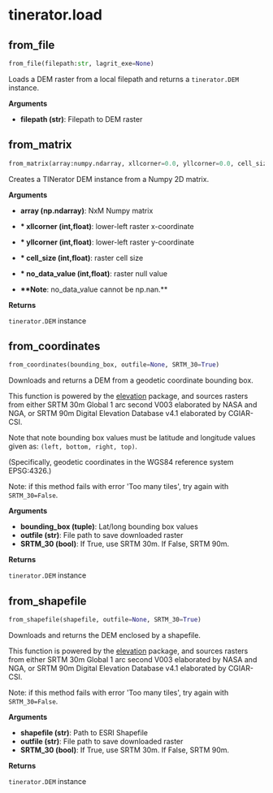 # tinerator.load

## from_file
```python
from_file(filepath:str, lagrit_exe=None)
```

Loads a DEM raster from a local filepath and returns
a `tinerator.DEM` instance.

__Arguments__

- __filepath (str)__: Filepath to DEM raster

## from_matrix
```python
from_matrix(array:numpy.ndarray, xllcorner=0.0, yllcorner=0.0, cell_size=10.0, no_data_value=-9999)
```

Creates a TINerator DEM instance from a Numpy 2D matrix.

__Arguments__

- __array (np.ndarray)__: NxM Numpy matrix
- __* xllcorner (int,float)__: lower-left raster x-coordinate
- __* yllcorner (int,float)__: lower-left raster y-coordinate
- __* cell_size (int,float)__: raster cell size
- __* no_data_value (int,float)__: raster null value

- __**Note__: no_data_value cannot be np.nan.**

__Returns__

`tinerator.DEM` instance

## from_coordinates
```python
from_coordinates(bounding_box, outfile=None, SRTM_30=True)
```

Downloads and returns a DEM from a geodetic coordinate bounding box.

This function is powered by the [elevation](https://pypi.org/project/elevation/)
package, and sources rasters from either SRTM 30m Global 1 arc second V003
elaborated by NASA and NGA,
or SRTM 90m Digital Elevation Database v4.1 elaborated by CGIAR-CSI.

Note that note bounding box values must be latitude and longitude values
given as: `(left, bottom, right, top)`.

(Specifically, geodetic coordinates in the WGS84 reference system EPSG:4326.)

Note: if this method fails with error 'Too many tiles', try again with
`SRTM_30=False`.

__Arguments__

- __bounding_box (tuple)__: Lat/long bounding box values
- __outfile (str)__: File path to save downloaded raster
- __SRTM_30 (bool)__: If True, use SRTM 30m. If False, SRTM 90m.

__Returns__

`tinerator.DEM` instance

## from_shapefile
```python
from_shapefile(shapefile, outfile=None, SRTM_30=True)
```

Downloads and returns the DEM enclosed by a shapefile.

This function is powered by the [elevation](https://pypi.org/project/elevation/)
package, and sources
rasters from either SRTM 30m Global 1 arc second V003 elaborated by
NASA and NGA, or SRTM 90m Digital Elevation Database v4.1 elaborated
by CGIAR-CSI.

Note: if this method fails with error 'Too many tiles', try again with
`SRTM_30=False`.

__Arguments__

- __shapefile (str)__: Path to ESRI Shapefile
- __outfile (str)__: File path to save downloaded raster
- __SRTM_30 (bool)__: If True, use SRTM 30m. If False, SRTM 90m.

__Returns__

`tinerator.DEM` instance

